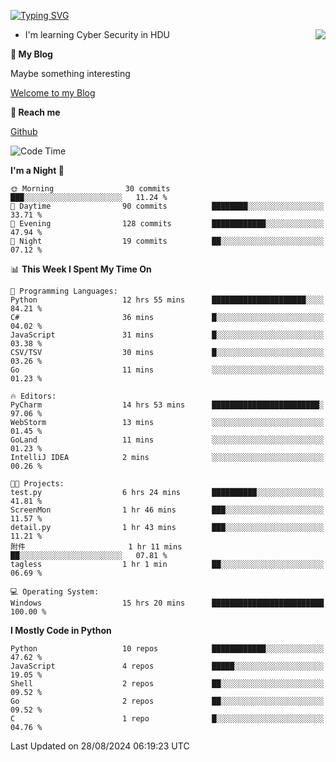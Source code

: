 [![Typing SVG](https://readme-typing-svg.herokuapp.com?font=Fira+Code&pause=1000&random=false&width=450&height=60&lines=Hello+%F0%9F%91%8B%F0%9F%8F%BB;I'm+JBNRZ)](https://git.io/typing-svg)

<a href="#">
  <img align="right" src="https://github-readme-stats.vercel.app/api?username=JBNRZ&show_icons=true&bg_color=15,f2f7fd,E0EAFC" />
</a>

- I'm learning Cyber Security in HDU

 **🌱 My Blog**

Maybe something interesting

[Welcome to my Blog](https://jbnrz.com.cn/)

 **💬 Reach me** 

[Github](https://github.com/JBNRZ)


<!--START_SECTION:waka-->
![Code Time](http://img.shields.io/badge/Code%20Time-652%20hrs%2017%20mins-blue)

**I'm a Night 🦉** 

```text
🌞 Morning                30 commits          ███░░░░░░░░░░░░░░░░░░░░░░   11.24 % 
🌆 Daytime                90 commits          ████████░░░░░░░░░░░░░░░░░   33.71 % 
🌃 Evening                128 commits         ████████████░░░░░░░░░░░░░   47.94 % 
🌙 Night                  19 commits          ██░░░░░░░░░░░░░░░░░░░░░░░   07.12 % 
```


📊 **This Week I Spent My Time On** 

```text
💬 Programming Languages: 
Python                   12 hrs 55 mins      █████████████████████░░░░   84.21 % 
C#                       36 mins             █░░░░░░░░░░░░░░░░░░░░░░░░   04.02 % 
JavaScript               31 mins             █░░░░░░░░░░░░░░░░░░░░░░░░   03.38 % 
CSV/TSV                  30 mins             █░░░░░░░░░░░░░░░░░░░░░░░░   03.26 % 
Go                       11 mins             ░░░░░░░░░░░░░░░░░░░░░░░░░   01.23 % 

🔥 Editors: 
PyCharm                  14 hrs 53 mins      ████████████████████████░   97.06 % 
WebStorm                 13 mins             ░░░░░░░░░░░░░░░░░░░░░░░░░   01.45 % 
GoLand                   11 mins             ░░░░░░░░░░░░░░░░░░░░░░░░░   01.23 % 
IntelliJ IDEA            2 mins              ░░░░░░░░░░░░░░░░░░░░░░░░░   00.26 % 

🐱‍💻 Projects: 
test.py                  6 hrs 24 mins       ██████████░░░░░░░░░░░░░░░   41.81 % 
ScreenMon                1 hr 46 mins        ███░░░░░░░░░░░░░░░░░░░░░░   11.57 % 
detail.py                1 hr 43 mins        ███░░░░░░░░░░░░░░░░░░░░░░   11.21 % 
附件                       1 hr 11 mins        ██░░░░░░░░░░░░░░░░░░░░░░░   07.81 % 
tagless                  1 hr 1 min          ██░░░░░░░░░░░░░░░░░░░░░░░   06.69 % 

💻 Operating System: 
Windows                  15 hrs 20 mins      █████████████████████████   100.00 % 
```

**I Mostly Code in Python** 

```text
Python                   10 repos            ████████████░░░░░░░░░░░░░   47.62 % 
JavaScript               4 repos             █████░░░░░░░░░░░░░░░░░░░░   19.05 % 
Shell                    2 repos             ██░░░░░░░░░░░░░░░░░░░░░░░   09.52 % 
Go                       2 repos             ██░░░░░░░░░░░░░░░░░░░░░░░   09.52 % 
C                        1 repo              █░░░░░░░░░░░░░░░░░░░░░░░░   04.76 % 
```




 Last Updated on 28/08/2024 06:19:23 UTC
<!--END_SECTION:waka-->
